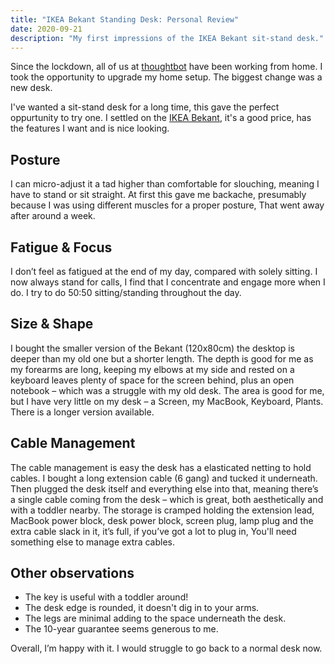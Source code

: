 ```yaml
---
title: "IKEA Bekant Standing Desk: Personal Review"
date: 2020-09-21
description: "My first impressions of the IKEA Bekant sit-stand desk."
---
```


Since the lockdown, all of us at [thoughtbot](thoughtbot.com) have been working from home. I took the opportunity to upgrade my home setup. The biggest change was a new desk.

I've wanted a sit-stand desk for a long time, this gave the perfect oppurtunity to try one. I settled on the [IKEA Bekant](https://www.ikea.com/gb/en/p/bekant-desk-sit-stand-oak-veneer-white-s09061188/), it's a good price, has the features I want and is nice looking.

## Posture

I can micro-adjust it a tad higher than comfortable for slouching, meaning I have to stand or sit straight. At first this gave me backache, presumably because I was using different muscles for a proper posture, That went away after around a week.

## Fatigue & Focus

I don’t feel as fatigued at the end of my day, compared with solely sitting. I now always stand for calls, I find that I concentrate and engage more when I do. I try to do 50:50 sitting/standing throughout the day.

## Size & Shape

I bought the smaller version of the Bekant (120x80cm) the desktop is deeper than my old one but a shorter length. The depth is good for me as my forearms are long, keeping my elbows at my side and rested on a keyboard leaves plenty of space for the screen behind, plus an open notebook – which was a struggle with my old desk. The area is good for me, but I have very little on my desk – a Screen, my MacBook, Keyboard, Plants. There is a longer version available.

## Cable Management

The cable management is easy the desk has a elasticated netting to hold cables. I bought a long extension cable (6 gang) and tucked it underneath. Then plugged the desk itself and everything else into that, meaning there’s a single cable coming from the desk – which is great, both aesthetically and with a toddler nearby. The storage is cramped holding the extension lead, MacBook power block, desk power block, screen plug, lamp plug and the extra cable slack in it, it’s full, if you’ve got a lot to plug in, You'll need something else to manage extra cables.

## Other observations

- The key is useful with a toddler around!
- The desk edge is rounded, it doesn't dig in to your arms.
- The legs are minimal adding to the space underneath the desk.
- The 10-year guarantee seems generous to me.

Overall, I’m happy with it. I would struggle to go back to a normal desk now.
